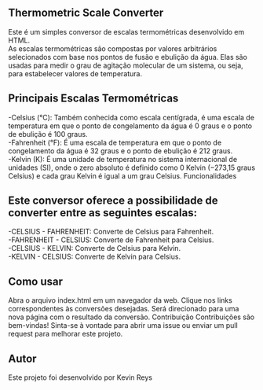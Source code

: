 ## Thermometric Scale Converter
Este é um simples conversor de escalas termométricas desenvolvido em HTML.
<br>
As escalas termométricas são compostas por valores arbitrários selecionados com base nos pontos de fusão e ebulição da água. Elas são usadas para medir o grau de agitação molecular de um sistema, ou seja, para estabelecer valores de temperatura.

## Principais Escalas Termométricas
-Celsius (°C): Também conhecida como escala centígrada, é uma escala de temperatura em que o ponto de congelamento da água é 0 graus e o ponto de ebulição é 100 graus.
<br>
-Fahrenheit (°F): É uma escala de temperatura em que o ponto de congelamento da água é 32 graus e o ponto de ebulição é 212 graus.
<br>
-Kelvin (K): É uma unidade de temperatura no sistema internacional de unidades (SI), onde o zero absoluto é definido como 0 Kelvin (−273,15 graus Celsius) e cada grau Kelvin é igual a um grau Celsius.
Funcionalidades

## Este conversor oferece a possibilidade de converter entre as seguintes escalas:
-CELSIUS - FAHRENHEIT: Converte de Celsius para Fahrenheit.
<br>
-FAHRENHEIT - CELSIUS: Converte de Fahrenheit para Celsius.
<br>
-CELSIUS - KELVIN: Converte de Celsius para Kelvin.
<br>
-KELVIN - CELSIUS: Converte de Kelvin para Celsius.

## Como usar
Abra o arquivo index.html em um navegador da web.
Clique nos links correspondentes às conversões desejadas.
Será direcionado para uma nova página com o resultado da conversão.
Contribuição
Contribuições são bem-vindas! Sinta-se à vontade para abrir uma issue ou enviar um pull request para melhorar este projeto.

## Autor
Este projeto foi desenvolvido por Kevin Reys
